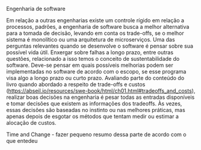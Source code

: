 Engenharia de software

Em relação a outras engenharias existe um controle rígido em relação a processos, padrões, a engenharia de software busca a melhor alternativa para a tomada de decisão, levando em conta os trade-offs, se o melhor sistema é monolítico ou uma arquitetura de microserviços. Uma das perguntas relevantes quando se desenvolve o software é pensar sobre sua possível vida útil. Enxergar sobre falhas a longo prazo, entre outras questões, relacionado a isso temos o conceito de sustentabilidade do software. Deve-se pensar em quais possíveis melhorias podem ser implementadas no software de acordo com o escopo, se esse programa visa algo a longo prazo ou curto prazo. 
Avaliando parte do conteúdo do livro quando abordado a respeito de trade-offs e custos (https://abseil.io/resources/swe-book/html/ch01.html#tradeoffs_and_costs), realizar boas decisões na engenharia é pesar todas as entradas disponíveis e tomar decisões que existem as informações dos tradeoffs. Às vezes, essas  decisões são baseadas no instinto ou nas melhores práticas, mas apenas depois de esgotar os métodos que tentam medir ou estimar a alocação de custos. 

Time and Change  - fazer pequeno resumo dessa parte de acordo com o que entedeu 
